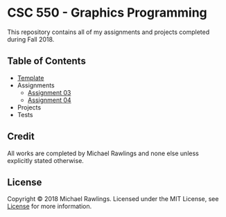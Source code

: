 # CSC 550 - Graphics Programming 
This repository contains all of my assignments and projects completed during Fall 2018.

## Table of Contents
* [Template](./Template/)
* Assignments
    * [Assignment 03](./Assignment03/)
    * [Assignment 04](./Assignment04/)
* Projects
* Tests


## Credit
All works are completed by Michael Rawlings and none else unless explicitly stated otherwise.

## License
Copyright &copy; 2018 Michael Rawlings. Licensed under the MIT License, see [License](LICENSE) for more information.
